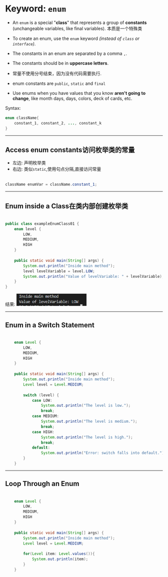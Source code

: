 # Keyword: `enum`

- An `enum` is a special "**class**" that represents a group of **constants** (unchangeable variables, like final variables).
  本质是一个特殊类

- To create an enum, use the `enum` keyword _(instead of `class` or `interface`)_.

- The constants in an enum are separated by a comma `,`.

- The constants should be in **uppercase letters**.

- 常量不使用分号结束，因为没有代码需要执行.

- enum constants are `public`, `static` and `final`

- Use enums when you have values that you know **aren't going to change**, like month days, days, colors, deck of cards, etc.

Syntax:

```java
enum className{
    constant_1, constant_2, ..., constant_k
}
```

***

## Access enum constants访问枚举类的常量

- 左边: 声明枚举类
- 右边: 类似`static`,使用句点分隔,直接访问常量

```java

className enumVar = className.constant_1;

```

***

## Enum inside a Class在类内部创建枚举类

```java

public class exampleEnumClass01 {
    enum level {
        LOW,
        MEDIUM,
        HIGH
    }

    public static void main(String[] args) {
        System.out.println("Inside main method");
        level levelVariable = level.LOW;
        System.out.println("Value of levelVariable: " + levelVariable);
    }
}

```
结果:
![enum_inside_class](/summary/pic/keyword/exmapleEnumClass01.png)

***

## Enum in a Switch Statement

```java

    enum Level {
        LOW,
        MEDIUM,
        HIGH
    }

    public static void main(String[] args) {
        System.out.println("Inside main method");
        Level level = Level.MEDIUM;

        switch (level) {
            case LOW:
                System.out.println("The level is low.");
                break;
            case MEDIUM:
                System.out.println("The level is medium.");
                break;
            case HIGH:
                System.out.println("The level is high.");
                break;
            default:
                System.out.println("Error: switch falls into default.");
        }
    }

```

***

## Loop Through an Enum

```java

    enum Level {
        LOW,
        MEDIUM,
        HIGH
    }

    public static void main(String[] args) {
        System.out.println("Inside main method");
        Level level = Level.MEDIUM;

        for(Level item: Level.values()){
            System.out.println(item);
        }
    }

```

